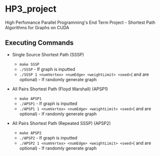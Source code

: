 # HP3_project
High Perfomance Parallel Programming's End Term Project - Shortest Path Algorithms for Graphs on CUDA

## Executing Commands

- Single Source Shortest Path (SSSP)
  - `make SSSP` 
  - `./SSSP` - If graph is inputted
  - `./SSSP 1 <numVertex> <numEdge> <weightLimit> <seed>`(<weightLimit> and <seed> are optional) - If randomly generate graph

- All Pairs Shortest Path (Floyd Warshall) (APSP1)
  - `make APSP1` 
  - `./APSP1` - If graph is inputted
  - `./APSP1 1 <numVertex> <numEdge> <weightLimit> <seed>`(<weightLimit> and <seed> are optional) - If randomly generate graph

- All Pairs Shortest Path (Repeated SSSP) (APSP2)
  - `make APSP2` 
  - `./APSP2` - If graph is inputted
  - `./APSP2 1 <numVertex> <numEdge> <weightLimit> <seed>`(<weightLimit> and <seed> are optional) - If randomly generate graph